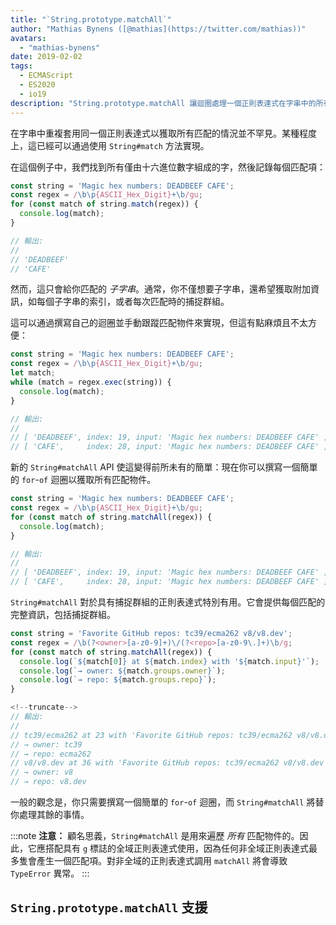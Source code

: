 ```yaml
---
title: "`String.prototype.matchAll`"
author: "Mathias Bynens ([@mathias](https://twitter.com/mathias))"
avatars: 
  - "mathias-bynens"
date: 2019-02-02
tags: 
  - ECMAScript
  - ES2020
  - io19
description: "String.prototype.matchAll 讓迴圈處理一個正則表達式在字串中的所有匹配物件變得更加容易。"
---
```

在字串中重複套用同一個正則表達式以獲取所有匹配的情況並不罕見。某種程度上，這已經可以通過使用 `String#match` 方法實現。

在這個例子中，我們找到所有僅由十六進位數字組成的字，然後記錄每個匹配項：

```js
const string = 'Magic hex numbers: DEADBEEF CAFE';
const regex = /\b\p{ASCII_Hex_Digit}+\b/gu;
for (const match of string.match(regex)) {
  console.log(match);
}

// 輸出:
//
// 'DEADBEEF'
// 'CAFE'
```

然而，這只會給你匹配的 _子字串_。通常，你不僅想要子字串，還希望獲取附加資訊，如每個子字串的索引，或者每次匹配時的捕捉群組。

這可以通過撰寫自己的迴圈並手動跟蹤匹配物件來實現，但這有點麻煩且不太方便：

```js
const string = 'Magic hex numbers: DEADBEEF CAFE';
const regex = /\b\p{ASCII_Hex_Digit}+\b/gu;
let match;
while (match = regex.exec(string)) {
  console.log(match);
}

// 輸出:
//
// [ 'DEADBEEF', index: 19, input: 'Magic hex numbers: DEADBEEF CAFE' ]
// [ 'CAFE',     index: 28, input: 'Magic hex numbers: DEADBEEF CAFE' ]
```

新的 `String#matchAll` API 使這變得前所未有的簡單：現在你可以撰寫一個簡單的 `for`-`of` 迴圈以獲取所有匹配物件。

```js
const string = 'Magic hex numbers: DEADBEEF CAFE';
const regex = /\b\p{ASCII_Hex_Digit}+\b/gu;
for (const match of string.matchAll(regex)) {
  console.log(match);
}

// 輸出:
//
// [ 'DEADBEEF', index: 19, input: 'Magic hex numbers: DEADBEEF CAFE' ]
// [ 'CAFE',     index: 28, input: 'Magic hex numbers: DEADBEEF CAFE' ]
```

`String#matchAll` 對於具有捕捉群組的正則表達式特別有用。它會提供每個匹配的完整資訊，包括捕捉群組。

```js
const string = 'Favorite GitHub repos: tc39/ecma262 v8/v8.dev';
const regex = /\b(?<owner>[a-z0-9]+)\/(?<repo>[a-z0-9\.]+)\b/g;
for (const match of string.matchAll(regex)) {
  console.log(`${match[0]} at ${match.index} with '${match.input}'`);
  console.log(`→ owner: ${match.groups.owner}`);
  console.log(`→ repo: ${match.groups.repo}`);
}

<!--truncate-->
// 輸出:
//
// tc39/ecma262 at 23 with 'Favorite GitHub repos: tc39/ecma262 v8/v8.dev'
// → owner: tc39
// → repo: ecma262
// v8/v8.dev at 36 with 'Favorite GitHub repos: tc39/ecma262 v8/v8.dev'
// → owner: v8
// → repo: v8.dev
```

一般的觀念是，你只需要撰寫一個簡單的 `for`-`of` 迴圈，而 `String#matchAll` 將替你處理其餘的事情。

:::note
**注意：** 顧名思義，`String#matchAll` 是用來遍歷 _所有_ 匹配物件的。因此，它應搭配具有 `g` 標誌的全域正則表達式使用，因為任何非全域正則表達式最多隻會產生一個匹配項。對非全域的正則表達式調用 `matchAll` 將會導致 `TypeError` 異常。
:::

## `String.prototype.matchAll` 支援

<feature-support chrome="73 /blog/v8-release-73#string.prototype.matchall"
                 firefox="67"
                 safari="13"
                 nodejs="12"
                 babel="yes https://github.com/zloirock/core-js#ecmascript-string-and-regexp"></feature-support>
